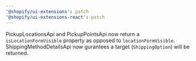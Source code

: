 ```yaml
---
'@shopify/ui-extensions': patch
'@shopify/ui-extensions-react': patch
---
```


PickupLocationsApi and PickupPointsApi now return a `isLocationFormVisible` property as opposed to `locationFormVisible`. ShippingMethodDetailsApi now gurantees a target (`ShippingOption`) will be returned.
